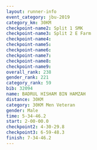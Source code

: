 ```yaml
---
layout: runner-info 
event_category: jbu-2019 
category_km: 30KM 
checkpoint-name2: Split 1 SMK 
checkpoint-name3: Split 2 E Farm 
checkpoint-name4: 
checkpoint-name5: 
checkpoint-name6: 
checkpoint-name7: 
checkpoint-name8: 
checkpoint-name9: 
overall_rank: 238
gender_rank: 221
category_rank: 59
bib: 32094
name: BADRUL HISHAM BIN HAMZAH
distance: 30KM
category: 30KM Men Veteran
gender: Male
time: 5-34-46.2
start: 2-00-00.0
checkpoint2: 4-30-29.8
checkpoint3: 6-59-48.3
finish: 7-34-46.2
---
```

